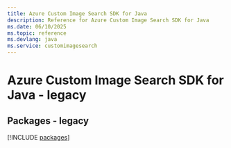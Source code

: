 ```yaml
---
title: Azure Custom Image Search SDK for Java
description: Reference for Azure Custom Image Search SDK for Java
ms.date: 06/10/2025
ms.topic: reference
ms.devlang: java
ms.service: customimagesearch
---
```

# Azure Custom Image Search SDK for Java - legacy
## Packages - legacy
[!INCLUDE [packages](custom-image-search-index.md)]